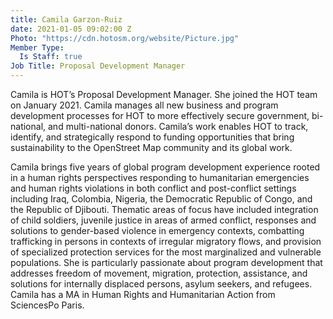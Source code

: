 ```yaml
---
title: Camila Garzon-Ruiz
date: 2021-01-05 09:02:00 Z
Photo: "https://cdn.hotosm.org/website/Picture.jpg"
Member Type:
  Is Staff: true
Job Title: Proposal Development Manager
---
```


Camila is HOT’s Proposal Development Manager. She joined the HOT team on January 2021. 
Camila manages all new business and program development processes for HOT to more effectively secure government, bi-national, and multi-national donors. Camila’s work enables HOT to track, identify, and strategically respond to funding opportunities that bring sustainability to the OpenStreet Map community and its global work. 

Camila brings five years of global program development experience rooted in a human rights perspectives responding to humanitarian emergencies and human rights violations in both conflict and post-conflict settings including Iraq, Colombia, Nigeria, the Democratic Republic of Congo, and the Republic of Djibouti. Thematic areas of focus have included integration of child soldiers, juvenile justice in areas of armed conflict, responses and solutions to gender-based violence in emergency contexts, combatting trafficking in persons in contexts of irregular migratory flows, and provision of specialized protection services for the most marginalized and vulnerable populations. She is particularly passionate about program development that addresses freedom of movement, migration, protection, assistance, and solutions for internally displaced persons, asylum seekers, and refugees. Camila has a MA in Human Rights and Humanitarian Action from SciencesPo Paris.  
